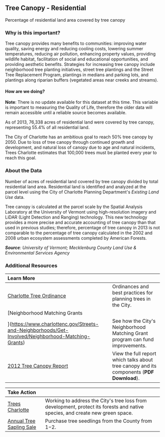## Tree Canopy - Residential
Percentage of residential land area covered by tree canopy 

### Why is this important?
Tree canopy provides many benefits to communities: improving water quality, saving energy and reducing cooling costs, lowering summer temperatures, reducing air pollution, enhancing property values, providing wildlife habitat, facilitation of social and educational opportunities, and providing aesthetic benefits. Strategies for increasing tree canopy include neighborhood tree planting initiatives, street tree plantings and the Street Tree Replacement Program, plantings in medians and parking lots, and plantings along riparian buffers (vegetated areas near creeks and streams). 

#### How are we doing?
**Note**: There is no update available for this dataset at this time. This variable is important to measuring the Quality of Life, therefore the older data will remain accessible until a reliable source becomes available. 

As of 2013, 76,338 acres of residential land were covered by tree canopy, representing 55.4% of all residential land. 

The City of Charlotte has an ambitious goal to reach 50% tree canopy by 2050. Due to loss of tree canopy through continued growth and development, and natural loss of canopy due to age and natural incidents, Trees Charlotte estimates that 100,000 trees must be planted every year to reach this goal.

### About the Data
Number of acres of residential land covered by tree canopy divided by total residential land area. Residential land is identified and analyzed at the parcel level using the City of Charlotte Planning Department's *Existing Land Use* data. 

Tree canopy is calculated at the parcel scale by the Spatial Analysis Laboratory at the University of Vermont using high-resolution imagery and LiDAR (Light Detection and Ranging) technology. This new technology provides a more precise and accurate accounting of tree canopy than that used in previous studies; therefore, percentage of tree canopy in 2013 is not comparable to the percentage of tree canopy calculated in the 2002 and 2008 urban ecosystem assessments completed by American Forests. 

_**Source**: University of Vermont; Mecklenburg County Land Use & Environmental Services Agency_

### Additional Resources
| Learn More |  | 
| :- | :- |
|[Charlotte Tree Ordinance](https://www.charlottenc.gov/Growth-and-Development/Getting-Started-on-Your-Project/Tree-Ordinance)| Ordinances and best practices for planning trees in the City.
|[Neighborhood Matching Grants
](https://www.charlottenc.gov/Streets-and-Neighborhoods/Get-Involved/Neighborhood-Matching-Grants)| See how the City's Neighborhood Matching Grant program can fund improvements.
|[2012 Tree Canopy Report](http://treescharlotte.org/wp-content/uploads/2014/02/TreeCanopy_Report_MecklenburgCountyNC.pdf) | View the full report which talks about tree canopy and its components (**PDF Download**).
 
| Take Action |  | 
| :- | :- |
|[Trees Charlotte](http://www.treescharlotte.org)| Working to address the City's tree loss from development, protect its forests and native species, and create new green space.
|[Annual Tree Sapling Sale](https://conserve.mecknc.gov/tree-seedling-sale)| Purchase tree seedlings from the County from $1-$2.
